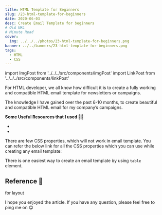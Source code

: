 ```yaml
---
title: HTML Template for Beginners
slug: /23-html-template-for-beginners
date: 2020-06-03
desc: Create Email Template for beginners
# Old URL
# Minute Read
cover:
  img: ../../../photos/23-html-template-for-beginners.png
banner: ../../banners/23-html-template-for-beginners.png
tags:
  - HTML
  - CSS
---
```


import ImgPost from '../../../src/components/imgPost'
import LinkPost from '../../../src/components/linkPost'

<p><span class='first-letter'>F</span>or HTML developer, we all know how difficult it is to create a fully working and compatible HTML email template for newsletters or campaigns.</p>

The knowledge I have gained over the past 6-10 months, to create beautiful and compatible HTML email for my company’s campaigns.

**Some Useful Resources that I used 💁‍♀️**

- <LinkPost href='https://www.htmlemailcheck.com/check/' name='HTML Email Check' />
- <LinkPost href='https://putsmail.com/' name='PutsMail' />

There are few CSS properties, which will not work in email template. You can refer the below link for all the CSS properties which you can use while creating any email template:

<LinkPost href='https://www.campaignmonitor.com/css/' name='Campaign Monitor CSS' />

There is one easiest way to create an email template by using `table` element.

## Reference 🧐

<LinkPost href='https://www.smashingmagazine.com/' name='smashingmagazine.com' /> for layout

I hope you enjoyed the article. If you have any question, please feel free to ping me on <LinkPost href='https://twitter.com/suprabhasupi' name='@suprabhasupi' /> 😋